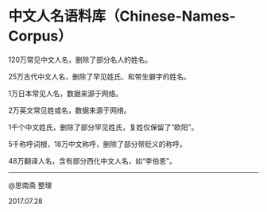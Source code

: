 # 中文人名语料库（Chinese-Names-Corpus）

120万常见中文人名，删除了部分名人的姓名。

25万古代中文人名，删除了罕见姓氏、和带生僻字的姓名。

1万日本常见人名，数据来源于网络。

2万英文常见姓或名，数据来源于网络。

1千个中文姓氏，删除了部分罕见姓氏，复姓仅保留了“欧阳”。

5千称呼词根，18万中文称呼，删除了部分带贬义的称呼。

48万翻译人名，含有部分西化中文人名，如“李伯恩”。

---

@思南斋 整理

2017.07.28
